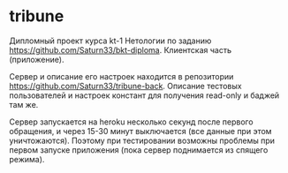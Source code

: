 # tribune
Дипломный проект курса kt-1 Нетологии по заданию https://github.com/Saturn33/bkt-diploma. Клиентская часть (приложение).

Сервер и описание его настроек находится в репозитории https://github.com/Saturn33/tribune-back. Описание тестовых пользователей и настроек констант для получения read-only и баджей там же.

Сервер запускается на heroku несколько секунд после первого обращения, и через 15-30 минут выключается (все данные при этом уничтожаются). Поэтому при тестировании возможны проблемы при первом запуске приложения (пока сервер поднимается из спящего режима).
